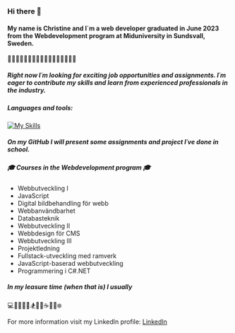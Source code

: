 ### Hi there 👋
#### My name is Christine and I´m a web developer graduated in June 2023 from the Webdevelopment program at Miduniversity in Sundsvall, Sweden.
:evergreen_tree::deciduous_tree::evergreen_tree::deciduous_tree::evergreen_tree::deciduous_tree::evergreen_tree::deciduous_tree::evergreen_tree::deciduous_tree::evergreen_tree::deciduous_tree::evergreen_tree::deciduous_tree::evergreen_tree::deciduous_tree::evergreen_tree:

##### Right now I´m looking for exciting job opportunities and assignments. I´m eager to contribute my skills and learn from experienced professionals in the industry. 

##### Languages and tools: 
[![My Skills](https://skillicons.dev/icons?i=js,html,css,bootstrap,babel,cs,dotnet,docker,express,figma,git,github,gulp,ai,laravel,mongodb,mysql,nodejs,ps,php,sass,tailwind,vite,vscode,vue,webpack,wordpress,xd)](https://skillicons.dev)


##### On my GitHub I will present some assignments and project I´ve done in school. 

##### :mortar_board: Courses in the Webdevelopment program :mortar_board:
* Webbutveckling I
* JavaScript 
* Digital bildbehandling för webb
* Webbanvändbarhet
* Databasteknik  
* Webbutveckling II
* Webbdesign för CMS
* Webbutveckling III
* Projektledning
* Fullstack-utveckling med ramverk
* JavaScript-baserad webbutveckling
* Programmering i C#.NET


##### In my leasure time (when that is) I usually
:computer::iphone::vhs::basketball::bicyclist::snowboarder::musical_keyboard::art::coffee::icecream::mountain_cableway::snowflake:

For more information visit my LinkedIn profile: 
[LinkedIn](https://www.linkedin.com/in/christine-johanson-6b6a24128/)

<!--
**christinejohanson/christinejohanson** is a ✨ _special_ ✨ repository because its `README.md` (this file) appears on your GitHub profile.


-->
